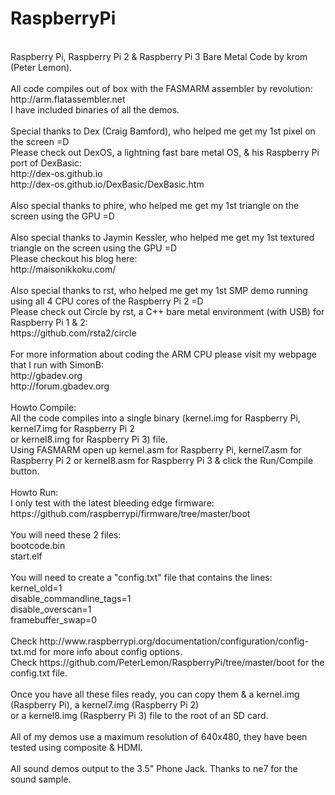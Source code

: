 RaspberryPi
===========
<br />
Raspberry Pi, Raspberry Pi 2 & Raspberry Pi 3 Bare Metal Code by krom (Peter Lemon).<br />
<br />
All code compiles out of box with the FASMARM assembler by revolution:<br />
http://arm.flatassembler.net<br />
I have included binaries of all the demos.<br />
<br />
Special thanks to Dex (Craig Bamford), who helped me get my 1st pixel on the screen =D<br />
Please check out DexOS, a lightning fast bare metal OS, & his Raspberry Pi port of DexBasic:<br />
http://dex-os.github.io<br />
http://dex-os.github.io/DexBasic/DexBasic.htm<br />
<br />
Also special thanks to phire, who helped me get my 1st triangle on the screen using the GPU =D<br />
<br />
Also special thanks to Jaymin Kessler, who helped me get my 1st textured triangle on the screen using the GPU =D<br />
Please checkout his blog here:<br />
http://maisonikkoku.com/<br />
<br />
Also special thanks to rst, who helped me get my 1st SMP demo running using all 4 CPU cores of the Raspberry Pi 2 =D<br />
Please check out Circle by rst, a C++ bare metal environment (with USB) for Raspberry Pi 1 & 2:<br />
https://github.com/rsta2/circle<br />
<br />
For more information about coding the ARM CPU please visit my webpage that I run with SimonB:<br />
http://gbadev.org<br />
http://forum.gbadev.org<br />
<br />
Howto Compile:<br />
All the code compiles into a single binary (kernel.img for Raspberry Pi, kernel7.img for Raspberry Pi 2<br />
or kernel8.img for Raspberry Pi 3) file.<br />
Using FASMARM open up kernel.asm for Raspberry Pi, kernel7.asm for Raspberry Pi 2 or kernel8.asm for Raspberry Pi 3 & click the Run/Compile button.<br />
<br />
Howto Run:<br />
I only test with the latest bleeding edge firmware:<br />
https://github.com/raspberrypi/firmware/tree/master/boot<br />
<br />
You will need these 2 files:<br />
bootcode.bin<br />
start.elf<br />
<br />
You will need to create a "config.txt" file that contains the lines:<br />
kernel_old=1<br />
disable_commandline_tags=1<br />
disable_overscan=1<br />
framebuffer_swap=0<br />
<br />
Check http://www.raspberrypi.org/documentation/configuration/config-txt.md for more info about config options.<br />
Check https://github.com/PeterLemon/RaspberryPi/tree/master/boot for the config.txt file.<br />
<br />
Once you have all these files ready, you can copy them & a kernel.img (Raspberry Pi), a kernel7.img (Raspberry Pi 2)<br />
or a kernel8.img (Raspberry Pi 3) file to the root of an SD card.<br />
<br />
All of my demos use a maximum resolution of 640x480, they have been tested using composite & HDMI.<br />
<br />
All sound demos output to the 3.5" Phone Jack. Thanks to ne7 for the sound sample.<br />
